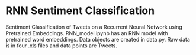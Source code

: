 # RNN Sentiment Classification

Sentiment Classification of Tweets on a Recurrent Neural Network using Pretrained Embeddings.
RNN_model.ipynb has an RNN model with pretrained word embeddings. Data objects are created in data.py. Raw data is in four .xls files and data points are Tweets.
